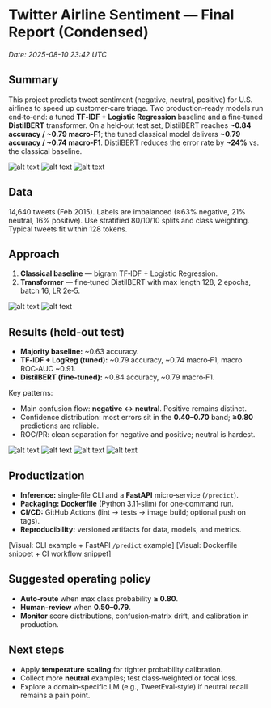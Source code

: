 # Twitter Airline Sentiment — Final Report (Condensed)
_Date: 2025-08-10 23:42 UTC_

## Summary
This project predicts tweet sentiment (negative, neutral, positive) for U.S. airlines to speed up customer‑care triage. Two production‑ready models run end‑to‑end: a tuned **TF‑IDF + Logistic Regression** baseline and a fine‑tuned **DistilBERT** transformer. On a held‑out test set, DistilBERT reaches **~0.84 accuracy / ~0.79 macro‑F1**; the tuned classical model delivers **~0.79 accuracy / ~0.74 macro‑F1**. DistilBERT reduces the error rate by **~24%** vs. the classical baseline.

![alt text](reports/figs_final_report/11_class_balance.png)
![alt text](reports/figs_final_report/12_neg_reasons.png)
![alt text](reports/figs_final_report/13_tweet_length.png)

## Data
14,640 tweets (Feb 2015). Labels are imbalanced (≈63% negative, 21% neutral, 16% positive). Use stratified 80/10/10 splits and class weighting. Typical tweets fit within 128 tokens.

## Approach
1) **Classical baseline** — bigram TF‑IDF + Logistic Regression.  
2) **Transformer** — fine‑tuned DistilBERT with max length 128, 2 epochs, batch 16, LR 2e‑5.

![alt text](reports/figs_final_report/09_coefficient_trio.png)
![alt text](reports/figs_final_report/10_tnse_2.png)
## Results (held‑out test)
- **Majority baseline:** ~0.63 accuracy.  
- **TF‑IDF + LogReg (tuned):** ~0.79 accuracy, ~0.74 macro‑F1, macro ROC‑AUC ~0.91.  
- **DistilBERT (fine‑tuned):** ~0.84 accuracy, ~0.79 macro‑F1.  

Key patterns:
- Main confusion flow: **negative ↔ neutral**. Positive remains distinct.
- Confidence distribution: most errors sit in the **0.40–0.70** band; **≥0.80** predictions are reliable.
- ROC/PR: clean separation for negative and positive; neutral is hardest.

![alt text](reports/figs_final_report/05_val_confusion_BERT.png)
![alt text](reports/figs_final_report/06_test_confusion_BERT.png)
![alt text](reports/figs_final_report/07_ROC_PR_BERT.png)
![alt text](reports/figs_final_report/08_confidence_dist.png)

## Productization
- **Inference:** single‑file CLI and a **FastAPI** micro‑service (`/predict`).  
- **Packaging:** **Dockerfile** (Python 3.11‑slim) for one‑command run.  
- **CI/CD:** GitHub Actions (lint → tests → image build; optional push on tags).  
- **Reproducibility:** versioned artifacts for data, models, and metrics.

[Visual: CLI example + FastAPI `/predict` example]
[Visual: Dockerfile snippet + CI workflow snippet]

## Suggested operating policy
- **Auto‑route** when max class probability **≥ 0.80**.  
- **Human‑review** when **0.50–0.79**.  
- **Monitor** score distributions, confusion‑matrix drift, and calibration in production.

## Next steps
- Apply **temperature scaling** for tighter probability calibration.  
- Collect more **neutral** examples; test class‑weighted or focal loss.  
- Explore a domain‑specific LM (e.g., TweetEval‑style) if neutral recall remains a pain point.
